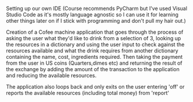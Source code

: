 Setting up our own IDE (Course recommends PyCharm but I've used Visual Studio Code as it's mostly language agnostic so I can use it for learning other things later on if I stick with programming and don't pull my hair out.)

Creation of a Cofee machine application that goes through the process of asking the user what they'd like to drink from a selection of 3, looking up the resources in a dictionary and using the user input to check against the resources available and what the drink requires from another dictionary containing the name, cost, ingredients required. Then taking the payment from the user in US coins (Quarters,dimes etc) and returning the result of the exchange by adding the amount of the transaction to the application and reducing the available resources. 

The application also loops back and only exits on the user entering 'off' or reports the available resources (including total money) from 'report'